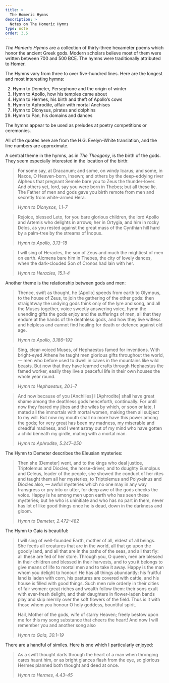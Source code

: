 ```yaml
---
title: >
  The Homeric Hymns
description: >
  Notes on The Homeric Hymns
type: note
order: 3.5
---
```


*The Homeric Hymns* are a collection of thirty-three hexameter poems which honor the ancient Greek gods.  Modern scholars believe most of them were written between 700 and 500 BCE.  The hymns were traditionally attributed to Homer.

The Hymns vary from three to over five-hundred lines.  Here are the longest and most interesting hymns:

<ol>
  <li value=2>Hymn to Demeter, Persephone and the origin of winter</li>
  <li value=3>Hymn to Apollo, how his temples came about</li>
  <li value=4>Hymn to Hermes, his birth and theft of Apollo’s cows</li>
  <li value=5>Hymn to Aphrodite, affair with mortal Anchises</li>
  <li value=7>Hymn to Dionysus, pirates and dolphins</li>
  <li value=19>Hymn to Pan, his domains and dances</li>
</ol>

The hymns appear to be used as preludes at poetry competitions or ceremonies.

All of the quotes here are from the H.G. Evelyn-White translation, and the line numbers are approximate.

A central theme in the hymns, as in *The Theogony*, is the birth of the gods.  They seem especially interested in the location of the birth:

<blockquote>
<p>For some say, at Dracanum; and some, on windy Icarus; and some, in Naxos, O Heaven-born, Insewn; and others by the deep-eddying river Alpheus that pregnant Semele bare you to Zeus the thunder-lover. And others yet, lord, say you were born in Thebes; but all these lie. The Father of men and gods gave you birth remote from men and secretly from white-armed Hera.</p>
<cite>Hymn to Dionysos, 1.1–7</cite>
</blockquote>

<blockquote>
<p>Rejoice, blessed Leto, for you bare glorious children, the lord Apollo and Artemis who delights in arrows; her in Ortygia, and him in rocky Delos, as you rested against the great mass of the Cynthian hill hard by a palm-tree by the streams of Inopus.</p>
<cite>Hymn to Apollo, 3.13–18</cite>
</blockquote>

<blockquote>
<p>I will sing of Heracles, the son of Zeus and much the mightiest of men on earth. Alcmena bare him in Thebes, the city of lovely dances, when the dark-clouded Son of Cronos had lain with her.</p>
<cite>Hymn to Heracles, 15.1–4</cite>
</blockquote>

Another theme is the relationship between gods and men:

<blockquote>
<p>Thence, swift as thought, he [Apollo] speeds from earth to Olympus, to the house of Zeus, to join the gathering of the other gods: then straightway the undying gods think only of the lyre and song, and all the Muses together, voice sweetly answering voice, hymn the unending gifts the gods enjoy and the sufferings of men, all that they endure at the hands of the deathless gods, and how they live witless and helpless and cannot find healing for death or defence against old age.</p>
<cite>Hymn to Apollo, 3.186–192</cite>
</blockquote>

<blockquote>
<p>Sing, clear-voiced Muses, of Hephaestus famed for inventions. With bright-eyed Athene he taught men glorious gifts throughout the world, — men who before used to dwell in caves in the mountains like wild beasts. But now that they have learned crafts through Hephaestus the famed worker, easily they live a peaceful life in their own houses the whole year round.</p>
<cite>Hymn to Hephaestus, 20.1–7</cite>
</blockquote>

<blockquote>
<p>And now because of you [Anchilles] I [Aphrodite] shall have great shame among the deathless gods henceforth, continually. For until now they feared my jibes and the wiles by which, or soon or late, I mated all the immortals with mortal women, making them all subject to my will. But now my mouth shall no more have this power among the gods; for very great has been my madness, my miserable and dreadful madness, and I went astray out of my mind who have gotten a child beneath my girdle, mating with a mortal man.</p>
<cite>Hymn to Aphrodite, 5.247–250</cite>
</blockquote>

The Hymn to Demeter describes the Eleusian mysteries:

<blockquote>
<p>Then she [Demeter] went, and to the kings who deal justice, Triptolemus and Diocles, the horse-driver, and to doughty Eumolpus and Celeus, leader of the people, she showed the conduct of her rites and taught them all her mysteries, to Triptolemus and Polyxeinus and Diocles also, — awful mysteries which no one may in any way transgress or pry into or utter, for deep awe of the gods checks the voice. Happy is he among men upon earth who has seen these mysteries; but he who is uninitiate and who has no part in them, never has lot of like good things once he is dead, down in the darkness and gloom.</p>
<cite>Hymn to Demeter, 2.472–482</cite>
</blockquote>

The Hymn to Gaia is beautiful:

<blockquote>
<p>I will sing of well-founded Earth, mother of all, eldest of all beings. She feeds all creatures that are in the world, all that go upon the goodly land, and all that are in the paths of the seas, and all that fly: all these are fed of her store. Through you, O queen, men are blessed in their children and blessed in their harvests, and to you it belongs to give means of life to mortal men and to take it away. Happy is the man whom you delight to honour! He has all things abundantly: his fruitful land is laden with corn, his pastures are covered with cattle, and his house is filled with good things. Such men rule orderly in their cities of fair women: great riches and wealth follow them: their sons exult with ever-fresh delight, and their daughters in flower-laden bands play and skip merrily over the soft flowers of the field. Thus is it with those whom you honour O holy goddess, bountiful spirit.</p>
<p>Hail, Mother of the gods, wife of starry Heaven; freely bestow upon me for this my song substance that cheers the heart! And now I will remember you and another song also</p>
<cite>Hymn to Gaia, 30.1–19</cite>
</blockquote>

There are a handful of similes.  Here is one which I particularly enjoyed:

<blockquote>
<p>As a swift thought darts through the heart of a man when thronging cares haunt him, or as bright glances flash from the eye, so glorious Hermes planned both thought and deed at once.</p>
<cite>Hymn to Hermes, 4.43–45</cite>
</blockquote>
